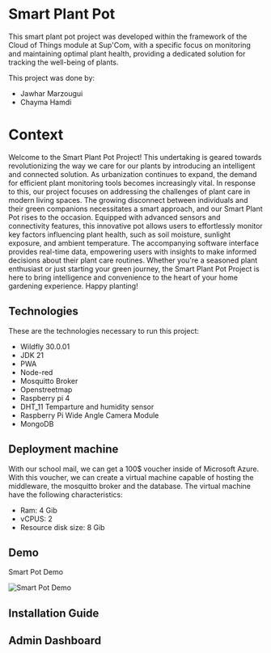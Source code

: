 # Smart Plant Pot

This smart plant pot project was developed within the framework of the Cloud of Things module at Sup'Com, with a specific focus on monitoring and maintaining optimal plant health, providing a dedicated solution for tracking the well-being of plants.

This project was done by:
- Jawhar Marzougui
- Chayma Hamdi

# Context
Welcome to the Smart Plant Pot Project! This undertaking is geared towards revolutionizing the way we care for our plants by introducing an intelligent and connected solution. As urbanization continues to expand, the demand for efficient plant monitoring tools becomes increasingly vital. In response to this, our project focuses on addressing the challenges of plant care in modern living spaces. The growing disconnect between individuals and their green companions necessitates a smart approach, and our Smart Plant Pot rises to the occasion. Equipped with advanced sensors and connectivity features, this innovative pot allows users to effortlessly monitor key factors influencing plant health, such as soil moisture, sunlight exposure, and ambient temperature. The accompanying software interface provides real-time data, empowering users with insights to make informed decisions about their plant care routines. Whether you're a seasoned plant enthusiast or just starting your green journey, the Smart Plant Pot Project is here to bring intelligence and convenience to the heart of your home gardening experience. Happy planting!

## Technologies

These are the technologies necessary to run this project:
- Wildfly 30.0.01
- JDK 21
- PWA
- Node-red
- Mosquitto Broker
- Openstreetmap
- Raspberry pi 4
- DHT_11 Temparture and humidity sensor
- Raspberry Pi Wide Angle Camera Module
- MongoDB

## Deployment machine

With our school mail, we can get a 100$ voucher inside of Microsoft Azure. With this voucher, we can create a virtual machine capable of hosting
the middleware, the mosquitto broker and the database. The virtual machine have the following characteristics:
- Ram: 4 Gib
- vCPUS: 2
- Resource disk size: 8 Gib

## Demo

Smart Pot Demo

![Smart Pot Demo](media/Demo.jpg)



## Installation Guide


## Admin Dashboard
